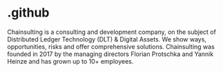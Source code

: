 # .github
Chainsulting is a consulting and development company, on the subject of Distributed Ledger Technology (DLT) &amp; Digital Assets. We show ways, opportunities, risks and offer comprehensive solutions. Chainsulting was founded in 2017 by the managing directors Florian Protschka and Yannik Heinze and has grown up to 10+ employees.
